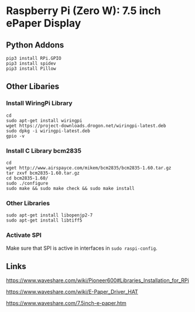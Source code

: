 # Raspberry Pi (Zero W): 7.5 inch ePaper Display

## Python Addons
```
pip3 install RPi.GPIO
pip3 install spidev
pip3 install Pillow
```

## Other Libaries

### Install WiringPi Library
```
cd
sudo apt-get install wiringpi
wget https://project-downloads.drogon.net/wiringpi-latest.deb
sudo dpkg -i wiringpi-latest.deb
gpio -v
```


### Install C Library bcm2835

```
cd
wget http://www.airspayce.com/mikem/bcm2835/bcm2835-1.60.tar.gz
tar zxvf bcm2835-1.60.tar.gz 
cd bcm2835-1.60/
sudo ./configure
sudo make && sudo make check && sudo make install
```

### Other Libraries

```
sudo apt-get install libopenjp2-7
sudo apt-get install libtiff5
```

### Activate SPI

Make sure that SPI is active in interfaces in `sudo raspi-config`.

## Links

https://www.waveshare.com/wiki/Pioneer600#Libraries_Installation_for_RPi

https://www.waveshare.com/wiki/E-Paper_Driver_HAT

https://www.waveshare.com/7.5inch-e-paper.htm